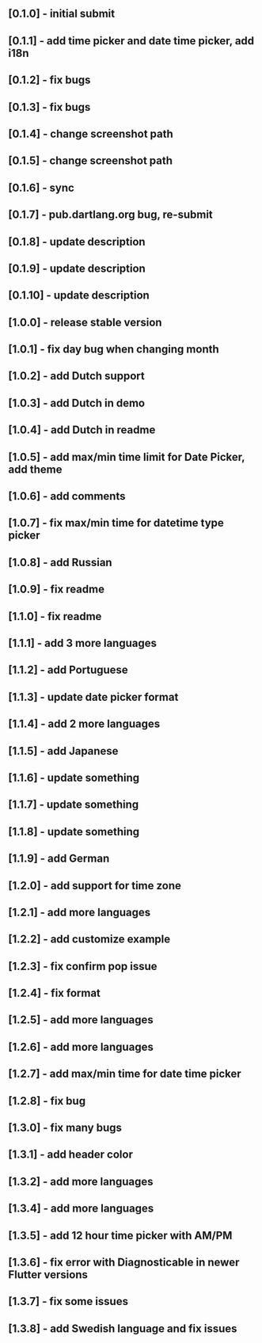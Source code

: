 ## [0.1.0] - initial submit
## [0.1.1] - add time picker and date time picker, add i18n
## [0.1.2] - fix bugs
## [0.1.3] - fix bugs
## [0.1.4] - change screenshot path
## [0.1.5] - change screenshot path
## [0.1.6] - sync
## [0.1.7] - pub.dartlang.org bug, re-submit
## [0.1.8] - update description
## [0.1.9] - update description
## [0.1.10] - update description
## [1.0.0] - release stable version
## [1.0.1] - fix day bug when changing month
## [1.0.2] - add Dutch support
## [1.0.3] - add Dutch in demo
## [1.0.4] - add Dutch in readme
## [1.0.5] - add max/min time limit for Date Picker, add theme
## [1.0.6] - add comments
## [1.0.7] - fix max/min time for datetime type picker
## [1.0.8] - add Russian
## [1.0.9] - fix readme
## [1.1.0] - fix readme
## [1.1.1] - add 3 more languages
## [1.1.2] - add Portuguese
## [1.1.3] - update date picker format
## [1.1.4] - add 2 more languages
## [1.1.5] - add Japanese
## [1.1.6] - update something
## [1.1.7] - update something
## [1.1.8] - update something
## [1.1.9] - add German
## [1.2.0] - add support for time zone
## [1.2.1] - add more languages
## [1.2.2] - add customize example
## [1.2.3] - fix confirm pop issue
## [1.2.4] - fix format
## [1.2.5] - add more languages
## [1.2.6] - add more languages
## [1.2.7] - add max/min time for date time picker
## [1.2.8] - fix bug
## [1.3.0] - fix many bugs
## [1.3.1] - add header color
## [1.3.2] - add more languages
## [1.3.4] - add more languages
## [1.3.5] - add 12 hour time picker with AM/PM
## [1.3.6] - fix error with Diagnosticable in newer Flutter versions
## [1.3.7] - fix some issues
## [1.3.8] - add Swedish language and fix issues
